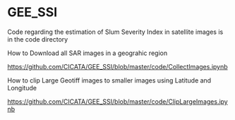 # GEE_SSI
Code regarding the estimation of Slum Severity Index in satellite images is in the code directory


How to Download all SAR images in a geograhic region

https://github.com/CICATA/GEE_SSI/blob/master/code/CollectImages.ipynb


How to clip Large Geotiff images to smaller images using Latitude and Longitude

https://github.com/CICATA/GEE_SSI/blob/master/code/ClipLargeImages.ipynb
